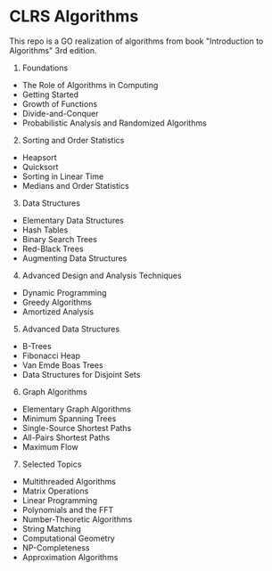 # CLRS Algorithms 

This repo is a GO realization of algorithms from book "Introduction to Algorithms" 3rd edition.

1. Foundations
* The Role of Algorithms in Computing
* Getting Started
* Growth of Functions
* Divide-and-Conquer
* Probabilistic Analysis and Randomized Algorithms
2. Sorting and Order Statistics
* Heapsort
* Quicksort
* Sorting in Linear Time
* Medians and Order Statistics
3. Data Structures
* Elementary Data Structures
* Hash Tables
* Binary Search Trees
* Red-Black Trees
* Augmenting Data Structures
4. Advanced Design and Analysis Techniques
* Dynamic Programming
* Greedy Algorithms
* Amortized Analysis
5. Advanced Data Structures
* B-Trees
* Fibonacci Heap
* Van Emde Boas Trees
* Data Structures for Disjoint Sets
6. Graph Algorithms
* Elementary Graph Algorithms
* Minimum Spanning Trees
* Single-Source Shortest Paths
* All-Pairs Shortest Paths
* Maximum Flow
7. Selected Topics
* Multithreaded Algorithms
* Matrix Operations
* Linear Programming
* Polynomials and the FFT
* Number-Theoretic Algorithms
* String Matching
* Computational Geometry
* NP-Completeness
* Approximation Algorithms
